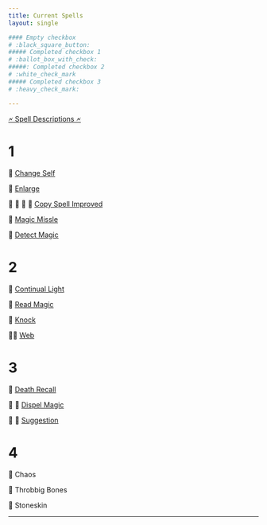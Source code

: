 ```yaml
---
title: Current Spells
layout: single

#### Empty checkbox   
# :black_square_button: 
##### Completed checkbox 1   
# :ballot_box_with_check: 
#####: Completed checkbox 2    
# :white_check_mark
##### Completed checkbox 3  
# :heavy_check_mark: 

---
```


[🗲 Spell Descriptions 🗲](/toee/spells)

# 1

:black_square_button: [Change Self](https://scottjbennett.com/toee/spells/#change-self) 

:black_square_button: [Enlarge](https://scottjbennett.com/toee/spells/#enlarge)

:black_square_button: :black_square_button: :black_square_button: :black_square_button: [Copy Spell Improved](https://scottjbennett.com/toee/spells/#copy-spell-improved)

:black_square_button: [Magic Missle](https://scottjbennett.com/toee/spells/#magic-missile) 

:black_square_button:  [Detect Magic](https://scottjbennett.com/toee/spells/#detect-magic)


# 2

:black_square_button:  [Continual Light](https://scottjbennett.com/toee/spells/#continual-light)

:black_square_button:  [Read Magic](https://scottjbennett.com/toee/spells/#read-magic)

:black_square_button: [Knock](https://scottjbennett.com/toee/spells/#knock)

:black_square_button::black_square_button: [Web](https://scottjbennett.com/toee/spells/#web)

# 3

:black_square_button: [Death Recall](https://scottjbennett.com/toee/spells/#death-recall)

:black_square_button: :black_square_button:  [Dispel Magic](https://scottjbennett.com/toee/spells/#dispel-magic)

:black_square_button:  :black_square_button:  [Suggestion](https://scottjbennett.com/toee/spells/#suggestion) 

# 4
:black_square_button: Chaos

:black_square_button: Throbbig Bones

:black_square_button: Stoneskin

---


